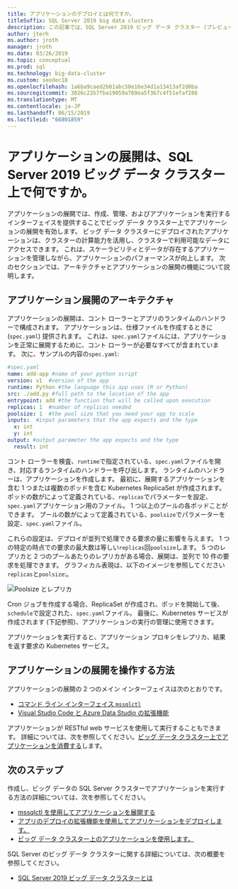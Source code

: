 ```yaml
---
title: アプリケーションのデプロイとは何ですか。
titleSuffix: SQL Server 2019 big data clusters
description: この記事では、SQL Server 2019 ビッグ データ クラスター (プレビュー) でアプリケーションの展開について説明します。
author: jterh
ms.author: jroth
manager: jroth
ms.date: 03/26/2019
ms.topic: conceptual
ms.prod: sql
ms.technology: big-data-cluster
ms.custom: seodec18
ms.openlocfilehash: 1a6ba9caed2b01abc50e16e34d1a13413af2d0ba
ms.sourcegitcommit: 3026c22b7fba19059a769ea5f367c4f51efaf286
ms.translationtype: MT
ms.contentlocale: ja-JP
ms.lasthandoff: 06/15/2019
ms.locfileid: "66801859"
---
```

# <a name="what-is-application-deployment-on-a-sql-server-2019-big-data-cluster"></a>アプリケーションの展開は、SQL Server 2019 ビッグ データ クラスター上で何ですか。

アプリケーションの展開では、作成、管理、およびアプリケーションを実行するインターフェイスを提供することでビッグ データ クラスター上でアプリケーションの展開を有効します。 ビッグ データ クラスターにデプロイされたアプリケーションは、クラスターの計算能力を活用し、クラスターで利用可能なデータにアクセスできます。 これは、スケーラビリティとデータが存在するアプリケーションを管理しながら、アプリケーションのパフォーマンスが向上します。
次のセクションでは、アーキテクチャとアプリケーションの展開の機能について説明します。

## <a name="application-deployment-architecture"></a>アプリケーション展開のアーキテクチャ

アプリケーションの展開は、コント ローラーとアプリのランタイムのハンドラーで構成されます。 アプリケーションは、仕様ファイルを作成するときに (`spec.yaml`) 提供されます。 これは、`spec.yaml`ファイルには、アプリケーションを正常に展開するために、コント ローラーが必要なすべてが含まれています。 次に、サンプルの内容の`spec.yaml`:

```yaml
#spec.yaml
name: add-app #name of your python script
version: v1  #version of the app
runtime: Python #the language this app uses (R or Python)
src: ./add.py #full path to the location of the app
entrypoint: add #the function that will be called upon execution
replicas: 1  #number of replicas needed
poolsize: 1  #the pool size that you need your app to scale
inputs:  #input parameters that the app expects and the type
  x: int
  y: int
output: #output parameter the app expects and the type
  result: int
```

コント ローラーを検査、`runtime`で指定されている、`spec.yaml`ファイルを開き、対応するランタイムのハンドラーを呼び出します。 ランタイムのハンドラーは、アプリケーションを作成します。 最初に、展開するアプリケーションを含む 1 つまたは複数のポッドを含む Kubernetes ReplicaSet が作成されます。 ポッドの数がによって定義されている、`replicas`でパラメーターを設定、`spec.yaml`アプリケーション用のファイル。 1 つ以上のプールの各ポッドことができます。 プールの数がによって定義されている、`poolsize`でパラメーターを設定、`spec.yaml`ファイル。

これらの設定は、デプロイが並列で処理できる要求の量に影響を与えます。 1 つの特定の時点での要求の最大数は等しい`replicas`回`poolsize`します。 5 つのレプリカと 2 つのプールあたりのレプリカがある場合、展開は、並列で 10 件の要求を処理できます。 グラフィカル表現は、以下のイメージを参照してください`replicas`と`poolsize`:。

![Poolsize とレプリカ](media/big-data-cluster-create-apps/poolsize-vs-replicas.png)

Cron ジョブを作成する場合、ReplicaSet が作成され、ポッドを開始して後、`schedule`で設定された、`spec.yaml`ファイル。 最後に、Kubernetes サービスが作成されます (下記参照)、アプリケーションの実行の管理に使用できます。

アプリケーションを実行すると、アプリケーション プロキシをレプリカ、結果を返す要求の Kubernetes サービス。

## <a name="how-to-work-with-application-deployment"></a>アプリケーションの展開を操作する方法

アプリケーションの展開の 2 つのメイン インターフェイスは次のとおりです。 
- [コマンド ライン インターフェイス `mssqlctl`](big-data-cluster-create-apps.md)
- [Visual Studio Code と Azure Data Studio の拡張機能](app-deployment-extension.md)

アプリケーションが RESTful web サービスを使用して実行することもできます。 詳細については、次を参照してください。[ビッグ データ クラスター上でアプリケーションを消費する](big-data-cluster-consume-apps.md)します。

## <a name="next-steps"></a>次のステップ

作成し、ビッグ データの SQL Server クラスターでアプリケーションを実行する方法の詳細については、次を参照してください。

- [mssqlctl を使用してアプリケーションを展開する](big-data-cluster-create-apps.md)
- [アプリのデプロイの拡張機能を使用してアプリケーションをデプロイします。](app-deployment-extension.md)
- [ビッグ データ クラスター上のアプリケーションを使用します。](big-data-cluster-consume-apps.md)

SQL Server のビッグ データ クラスターに関する詳細については、次の概要を参照してください。

- [SQL Server 2019 ビッグ データ クラスターとは](big-data-cluster-overview.md)
